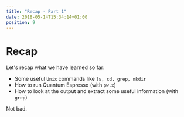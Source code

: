 ```yaml
---
title: "Recap - Part 1"
date: 2018-05-14T15:34:14+01:00
position: 9
---
```


# Recap

Let's recap what we have learned so far:

- Some useful `Unix` commands like `ls, cd, grep, mkdir`
- How to run Quantum Espresso (with `pw.x`)
- How to look at the output and extract some useful information (with `grep`)

Not bad.
